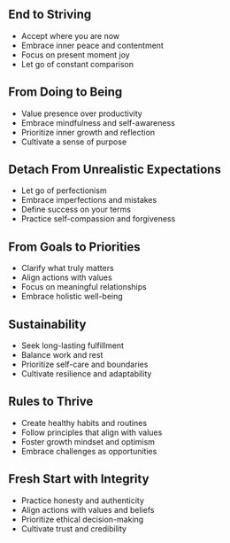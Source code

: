 ## End to Striving
- Accept where you are now
- Embrace inner peace and contentment
- Focus on present moment joy
- Let go of constant comparison

## From Doing to Being
- Value presence over productivity
- Embrace mindfulness and self-awareness
- Prioritize inner growth and reflection
- Cultivate a sense of purpose

## Detach From Unrealistic Expectations
- Let go of perfectionism
- Embrace imperfections and mistakes
- Define success on your terms
- Practice self-compassion and forgiveness

## From Goals to Priorities
- Clarify what truly matters
- Align actions with values
- Focus on meaningful relationships
- Embrace holistic well-being

## Sustainability
- Seek long-lasting fulfillment
- Balance work and rest
- Prioritize self-care and boundaries
- Cultivate resilience and adaptability

## Rules to Thrive
- Create healthy habits and routines
- Follow principles that align with values
- Foster growth mindset and optimism
- Embrace challenges as opportunities

## Fresh Start with Integrity
- Practice honesty and authenticity
- Align actions with values and beliefs
- Prioritize ethical decision-making
- Cultivate trust and credibility